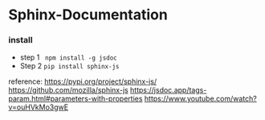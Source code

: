 # Sphinx-Documentation
### install
- step 1
<code> npm install -g jsdoc</code>
- Step 2
<code>pip install sphinx-js</code>


reference:
https://pypi.org/project/sphinx-js/
https://github.com/mozilla/sphinx-js
https://jsdoc.app/tags-param.html#parameters-with-properties
https://www.youtube.com/watch?v=ouHVkMo3gwE
